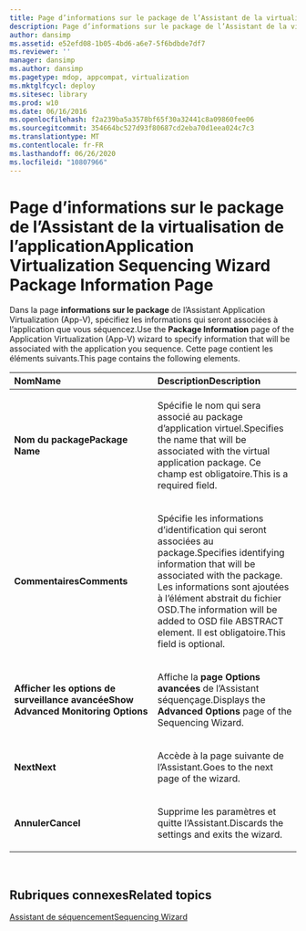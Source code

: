 ```yaml
---
title: Page d’informations sur le package de l’Assistant de la virtualisation de l’application
description: Page d’informations sur le package de l’Assistant de la virtualisation de l’application
author: dansimp
ms.assetid: e52efd08-1b05-4bd6-a6e7-5f6bdbde7df7
ms.reviewer: ''
manager: dansimp
ms.author: dansimp
ms.pagetype: mdop, appcompat, virtualization
ms.mktglfcycl: deploy
ms.sitesec: library
ms.prod: w10
ms.date: 06/16/2016
ms.openlocfilehash: f2a239ba5a3578bf65f30a32441c8a09860fee06
ms.sourcegitcommit: 354664bc527d93f80687cd2eba70d1eea024c7c3
ms.translationtype: MT
ms.contentlocale: fr-FR
ms.lasthandoff: 06/26/2020
ms.locfileid: "10807966"
---
```

# <span data-ttu-id="79c0a-103">Page d’informations sur le package de l’Assistant de la virtualisation de l’application</span><span class="sxs-lookup"><span data-stu-id="79c0a-103">Application Virtualization Sequencing Wizard Package Information Page</span></span>


<span data-ttu-id="79c0a-104">Dans la page **informations sur le package** de l’Assistant Application Virtualization (App-V), spécifiez les informations qui seront associées à l’application que vous séquencez.</span><span class="sxs-lookup"><span data-stu-id="79c0a-104">Use the **Package Information** page of the Application Virtualization (App-V) wizard to specify information that will be associated with the application you sequence.</span></span> <span data-ttu-id="79c0a-105">Cette page contient les éléments suivants.</span><span class="sxs-lookup"><span data-stu-id="79c0a-105">This page contains the following elements.</span></span>

<table>
<colgroup>
<col width="50%" />
<col width="50%" />
</colgroup>
<thead>
<tr class="header">
<th align="left"><span data-ttu-id="79c0a-106">Nom</span><span class="sxs-lookup"><span data-stu-id="79c0a-106">Name</span></span></th>
<th align="left"><span data-ttu-id="79c0a-107">Description</span><span class="sxs-lookup"><span data-stu-id="79c0a-107">Description</span></span></th>
</tr>
</thead>
<tbody>
<tr class="odd">
<td align="left"><p><strong><span data-ttu-id="79c0a-108">Nom du package</span><span class="sxs-lookup"><span data-stu-id="79c0a-108">Package Name</span></span></strong></p></td>
<td align="left"><p><span data-ttu-id="79c0a-109">Spécifie le nom qui sera associé au package d’application virtuel.</span><span class="sxs-lookup"><span data-stu-id="79c0a-109">Specifies the name that will be associated with the virtual application package.</span></span> <span data-ttu-id="79c0a-110">Ce champ est obligatoire.</span><span class="sxs-lookup"><span data-stu-id="79c0a-110">This is a required field.</span></span></p></td>
</tr>
<tr class="even">
<td align="left"><p><strong><span data-ttu-id="79c0a-111">Commentaires</span><span class="sxs-lookup"><span data-stu-id="79c0a-111">Comments</span></span></strong></p></td>
<td align="left"><p><span data-ttu-id="79c0a-112">Spécifie les informations d’identification qui seront associées au package.</span><span class="sxs-lookup"><span data-stu-id="79c0a-112">Specifies identifying information that will be associated with the package.</span></span> <span data-ttu-id="79c0a-113">Les informations sont ajoutées à l’élément abstrait du fichier OSD.</span><span class="sxs-lookup"><span data-stu-id="79c0a-113">The information will be added to OSD file ABSTRACT element.</span></span> <span data-ttu-id="79c0a-114">Il est obligatoire.</span><span class="sxs-lookup"><span data-stu-id="79c0a-114">This field is optional.</span></span></p></td>
</tr>
<tr class="odd">
<td align="left"><p><strong><span data-ttu-id="79c0a-115">Afficher les options de surveillance avancée</span><span class="sxs-lookup"><span data-stu-id="79c0a-115">Show Advanced Monitoring Options</span></span></strong></p></td>
<td align="left"><p><span data-ttu-id="79c0a-116">Affiche la <strong> page Options avancées </strong> de l’Assistant séquençage.</span><span class="sxs-lookup"><span data-stu-id="79c0a-116">Displays the <strong>Advanced Options</strong> page of the Sequencing Wizard.</span></span></p></td>
</tr>
<tr class="even">
<td align="left"><p><strong><span data-ttu-id="79c0a-117">Next</span><span class="sxs-lookup"><span data-stu-id="79c0a-117">Next</span></span></strong></p></td>
<td align="left"><p><span data-ttu-id="79c0a-118">Accède à la page suivante de l’Assistant.</span><span class="sxs-lookup"><span data-stu-id="79c0a-118">Goes to the next page of the wizard.</span></span></p></td>
</tr>
<tr class="odd">
<td align="left"><p><strong><span data-ttu-id="79c0a-119">Annuler</span><span class="sxs-lookup"><span data-stu-id="79c0a-119">Cancel</span></span></strong></p></td>
<td align="left"><p><span data-ttu-id="79c0a-120">Supprime les paramètres et quitte l’Assistant.</span><span class="sxs-lookup"><span data-stu-id="79c0a-120">Discards the settings and exits the wizard.</span></span></p></td>
</tr>
</tbody>
</table>

 

## <span data-ttu-id="79c0a-121">Rubriques connexes</span><span class="sxs-lookup"><span data-stu-id="79c0a-121">Related topics</span></span>


[<span data-ttu-id="79c0a-122">Assistant de séquencement</span><span class="sxs-lookup"><span data-stu-id="79c0a-122">Sequencing Wizard</span></span>](sequencing-wizard.md)

 

 





